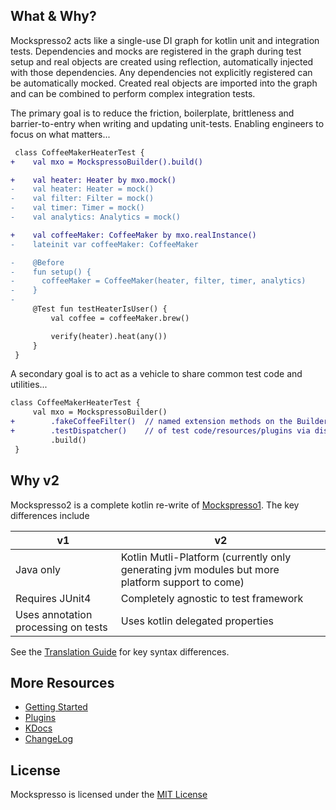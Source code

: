 ## What & Why?
Mockspresso2 acts like a single-use DI graph for kotlin unit and integration tests. Dependencies and mocks are registered in the graph during test setup and real objects are created using reflection, automatically injected with those dependencies. Any dependencies not explicitly registered can be automatically mocked. Created real objects are imported into the graph and can be combined to perform complex integration tests.

The primary goal is to reduce the friction, boilerplate, brittleness and barrier-to-entry when writing and updating unit-tests. Enabling engineers to focus on what matters...

```diff
 class CoffeeMakerHeaterTest {
+    val mxo = MockspressoBuilder().build()

+    val heater: Heater by mxo.mock()
-    val heater: Heater = mock()
-    val filter: Filter = mock()
-    val timer: Timer = mock()
-    val analytics: Analytics = mock()

+    val coffeeMaker: CoffeeMaker by mxo.realInstance()
-    lateinit var coffeeMaker: CoffeeMaker

-    @Before
-    fun setup() {
-      coffeeMaker = CoffeeMaker(heater, filter, timer, analytics)
-    }
-
     @Test fun testHeaterIsUser() {
         val coffee = coffeeMaker.brew()

         verify(heater).heat(any())
     }
 }
```

A secondary goal is to act as a vehicle to share common test code and utilities...

```diff
class CoffeeMakerHeaterTest {
     val mxo = MockspressoBuilder()
+        .fakeCoffeeFilter()  // named extension methods on the Builder allows for simple sharing
+        .testDispatcher()    // of test code/resources/plugins via discoverable composition
         .build()
 }
```


## Why v2
Mockspresso2 is a complete kotlin re-write of [Mockspresso1](https://episode6.github.io/mockspresso). The key differences include

| v1 | v2 |
| - | - |
| Java only | Kotlin Mutli-Platform (currently only generating jvm modules but more platform support to come) |
| Requires JUnit4 | Completely agnostic to test framework |
| Uses annotation processing on tests | Uses kotlin delegated properties |

See the [Translation Guide](TRANSLATION_GUIDE.md) for key syntax differences.


## More Resources

- [Getting Started](GETTING_STARTED.md)
- [Plugins](PLUGINS.md)
- [KDocs](dokka/)
- [ChangeLog](CHANGELOG.md)

## License

Mockspresso is licensed under the [MIT License](https://github.com/episode6/mockspresso2/blob/master/LICENSE)
